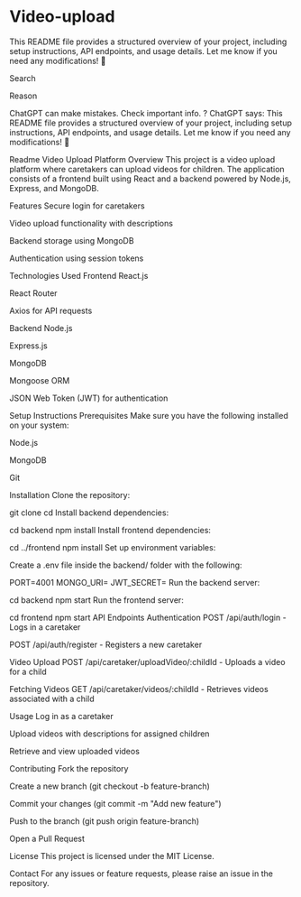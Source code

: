 # Video-upload
This README file provides a structured overview of your project, including setup instructions, API endpoints, and usage details. Let me know if you need any modifications! 🚀










Search

Reason

ChatGPT can make mistakes. Check important info.
?
ChatGPT says: This README file provides a structured overview of your project, including setup instructions, API endpoints, and usage details. Let me know if you need any modifications! 🚀


Readme
Video Upload Platform
Overview
This project is a video upload platform where caretakers can upload videos for children. The application consists of a frontend built using React and a backend powered by Node.js, Express, and MongoDB.

Features
Secure login for caretakers

Video upload functionality with descriptions

Backend storage using MongoDB

Authentication using session tokens

Technologies Used
Frontend
React.js

React Router

Axios for API requests

Backend
Node.js

Express.js

MongoDB

Mongoose ORM

JSON Web Token (JWT) for authentication

Setup Instructions
Prerequisites
Make sure you have the following installed on your system:

Node.js

MongoDB

Git

Installation
Clone the repository:

git clone <repository-url>
cd <repository-folder>
Install backend dependencies:

cd backend
npm install
Install frontend dependencies:

cd ../frontend
npm install
Set up environment variables:

Create a .env file inside the backend/ folder with the following:

PORT=4001
MONGO_URI=<your-mongodb-connection-string>
JWT_SECRET=<your-secret-key>
Run the backend server:

cd backend
npm start
Run the frontend server:

cd frontend
npm start
API Endpoints
Authentication
POST /api/auth/login - Logs in a caretaker

POST /api/auth/register - Registers a new caretaker

Video Upload
POST /api/caretaker/uploadVideo/:childId - Uploads a video for a child

Fetching Videos
GET /api/caretaker/videos/:childId - Retrieves videos associated with a child

Usage
Log in as a caretaker

Upload videos with descriptions for assigned children

Retrieve and view uploaded videos

Contributing
Fork the repository

Create a new branch (git checkout -b feature-branch)

Commit your changes (git commit -m "Add new feature")

Push to the branch (git push origin feature-branch)

Open a Pull Request

License
This project is licensed under the MIT License.

Contact
For any issues or feature requests, please raise an issue in the repository.

